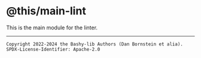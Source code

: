 @this/main-lint
===============

This is the main module for the linter.

- - - - - - - - - -
```
Copyright 2022-2024 the Bashy-lib Authors (Dan Bornstein et alia).
SPDX-License-Identifier: Apache-2.0
```
